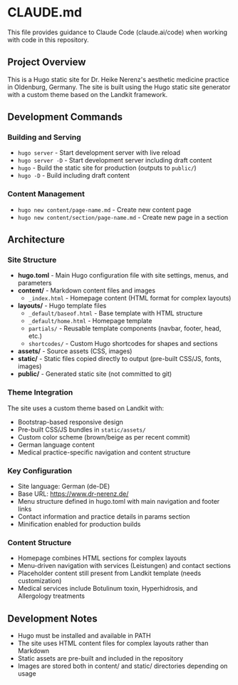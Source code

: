 # CLAUDE.md

This file provides guidance to Claude Code (claude.ai/code) when working with code in this repository.

## Project Overview

This is a Hugo static site for Dr. Heike Nerenz's aesthetic medicine practice in Oldenburg, Germany. The site is built using the Hugo static site generator with a custom theme based on the Landkit framework.

## Development Commands

### Building and Serving
- `hugo server` - Start development server with live reload
- `hugo server -D` - Start development server including draft content  
- `hugo` - Build the static site for production (outputs to `public/`)
- `hugo -D` - Build including draft content

### Content Management
- `hugo new content/page-name.md` - Create new content page
- `hugo new content/section/page-name.md` - Create new page in a section

## Architecture

### Site Structure
- **hugo.toml** - Main Hugo configuration file with site settings, menus, and parameters
- **content/** - Markdown content files and images
  - `_index.html` - Homepage content (HTML format for complex layouts)
- **layouts/** - Hugo template files
  - `_default/baseof.html` - Base template with HTML structure
  - `_default/home.html` - Homepage template
  - `partials/` - Reusable template components (navbar, footer, head, etc.)
  - `shortcodes/` - Custom Hugo shortcodes for shapes and sections
- **assets/** - Source assets (CSS, images)
- **static/** - Static files copied directly to output (pre-built CSS/JS, fonts, images)
- **public/** - Generated static site (not committed to git)

### Theme Integration
The site uses a custom theme based on Landkit with:
- Bootstrap-based responsive design
- Pre-built CSS/JS bundles in `static/assets/`
- Custom color scheme (brown/beige as per recent commit)
- German language content
- Medical practice-specific navigation and content structure

### Key Configuration
- Site language: German (de-DE)
- Base URL: https://www.dr-nerenz.de/
- Menu structure defined in hugo.toml with main navigation and footer links
- Contact information and practice details in params section
- Minification enabled for production builds

### Content Structure
- Homepage combines HTML sections for complex layouts
- Menu-driven navigation with services (Leistungen) and contact sections
- Placeholder content still present from Landkit template (needs customization)
- Medical services include Botulinum toxin, Hyperhidrosis, and Allergology treatments

## Development Notes
- Hugo must be installed and available in PATH
- The site uses HTML content files for complex layouts rather than Markdown
- Static assets are pre-built and included in the repository
- Images are stored both in content/ and static/ directories depending on usage